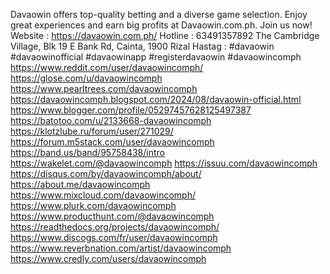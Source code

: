 Davaowin offers top-quality betting and a diverse game selection. Enjoy great experiences and earn big profits at Davaowin.com.ph. Join us now!
Website : https://davaowin.com.ph/
Hotline : 63491357892
The Cambridge Village, Blk 19 E Bank Rd, Cainta, 1900 Rizal
Hastag : #davaowin #davaowinofficial #davaowinapp #registerdavaowin #davaowincomph
https://www.reddit.com/user/davaowincomph/
https://glose.com/u/davaowincomph
https://www.pearltrees.com/davaowincomph
https://davaowincomph.blogspot.com/2024/08/davaowin-official.html
https://www.blogger.com/profile/05297457628125497387
https://batotoo.com/u/2133668-davaowincomph
https://klotzlube.ru/forum/user/271029/
https://forum.m5stack.com/user/davaowincomph
https://band.us/band/95758438/intro
https://wakelet.com/@davaowincomph
https://issuu.com/davaowincomph
https://disqus.com/by/davaowincomph/about/
https://about.me/davaowincomph
https://www.mixcloud.com/davaowincomph/
https://www.plurk.com/davaowincomph
https://www.producthunt.com/@davaowincomph
https://readthedocs.org/projects/davaowincomph/
https://www.discogs.com/fr/user/davaowincomph
https://www.reverbnation.com/artist/davaowincomph
https://www.credly.com/users/davaowincomph

